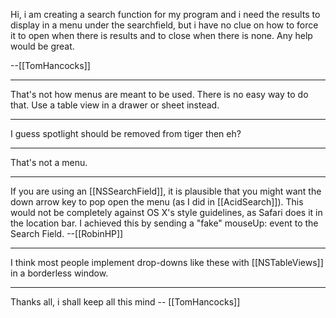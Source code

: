 Hi, i am creating a search function for my program and i need the results to display in a menu under the searchfield, but i have no clue on how to force it to open when there is results and to close when there is none. Any help would be great.

--[[TomHancocks]]

----

That's not how menus are meant to be used. There is no easy way to do that. Use a table view in a drawer or sheet instead.

----

I guess spotlight should be removed from tiger then eh?

----

That's not a menu.

----

If you are using an [[NSSearchField]], it is plausible that you might want the down arrow key to pop open the menu (as I did in [[AcidSearch]]). This would not be completely against OS X's style guidelines, as Safari does it in the location bar. I achieved this by sending a "fake" mouseUp: event to the Search Field. --[[RobinHP]]

----

I think most people implement drop-downs like these with [[NSTableViews]] in a borderless window.

----

Thanks all, i shall keep all this mind -- [[TomHancocks]]